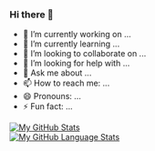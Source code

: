 ### Hi there 👋

- 🔭 I’m currently working on ...
- 🌱 I’m currently learning ...
- 👯 I’m looking to collaborate on ...
- 🤔 I’m looking for help with ...
- 💬 Ask me about ...
- 📫 How to reach me: ...
- 😄 Pronouns: ...
- ⚡ Fun fact: ...


[![My GitHub Stats](https://github-readme-stats.vercel.app/api/?username=cilang&count_private=true&theme=tokyonight&showicons=true)]()  
[![My GitHub Language Stats](https://github-readme-stats.vercel.app/api/top-langs/?username=cilang&langs_count=5&theme=tokyonight)]()
